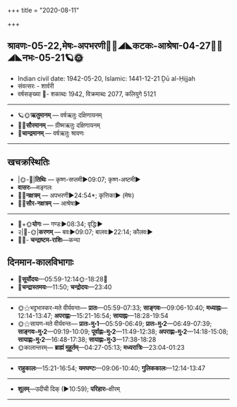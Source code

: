 +++
title = "2020-08-11"

+++
## श्रावणः-05-22,मेषः-अपभरणी🌛🌌◢◣कटकः-आश्रेषा-04-27🌌🌞◢◣नभः-05-21🪐🌞
- Indian civil date: 1942-05-20, Islamic: 1441-12-21 Ḏū al-Ḥijjah
- संवत्सरः - शार्वरी
- वर्षसङ्ख्या 🌛- शकाब्दः 1942, विक्रमाब्दः 2077, कलियुगे 5121
___________________
- 🪐🌞**ऋतुमानम्** — वर्षऋतुः दक्षिणायनम्
- 🌌🌞**सौरमानम्** — ग्रीष्मऋतुः दक्षिणायनम्
- 🌛**चान्द्रमानम्** — वर्षऋतुः श्रावणः
___________________


## खचक्रस्थितिः
- |🌞-🌛|**तिथिः** — कृष्ण-सप्तमी►09:07; कृष्ण-अष्टमी►  
- **वासरः**—मङ्गलः  
- 🌌🌛**नक्षत्रम्** — अपभरणी►24:54*; कृत्तिका► (मेषः)  
- 🌌🌞**सौर-नक्षत्रम्** — आश्रेषा►  
___________________
- 🌛+🌞**योगः** — गण्डः►08:34; वृद्धिः►  
- २|🌛-🌞|**करणम्** — बवः►09:07; बालवः►22:14; कौलवः►  
- 🌌🌛- **चन्द्राष्टम-राशिः**—कन्या  


## दिनमान-कालविभागाः
- 🌅**सूर्योदयः**—05:59-12:14🌞️-18:28🌇  
- 🌛**चन्द्रास्तमयः**—11:50; **चन्द्रोदयः**—23:40  
___________________
- 🌞⚝भट्टभास्कर-मते वीर्यवन्तः— **प्रातः**—05:59-07:33; **साङ्गवः**—09:06-10:40; **मध्याह्नः**—12:14-13:47; **अपराह्णः**—15:21-16:54; **सायाह्नः**—18:28-19:54  
- 🌞⚝सायण-मते वीर्यवन्तः— **प्रातः-मु॰1**—05:59-06:49; **प्रातः-मु॰2**—06:49-07:39; **साङ्गवः-मु॰2**—09:19-10:09; **पूर्वाह्णः-मु॰2**—11:49-12:38; **अपराह्णः-मु॰2**—14:18-15:08; **सायाह्णः-मु॰2**—16:48-17:38; **सायाह्णः-मु॰3**—17:38-18:28  
- 🌞कालान्तरम्— **ब्राह्मं मुहूर्तम्**—04:27-05:13; **मध्यरात्रिः**—23:04-01:23  
___________________
- **राहुकालः**—15:21-16:54; **यमघण्टः**—09:06-10:40; **गुलिककालः**—12:14-13:47  
___________________
- **शूलम्**—उदीची दिक् (►10:59); **परिहारः**–क्षीरम्  
___________________
